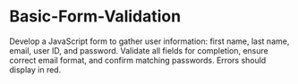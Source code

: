 # Basic-Form-Validation
Develop a JavaScript form to gather user information: first name, last name, email, user ID, and password. Validate all fields for completion, ensure correct email format, and confirm matching passwords. Errors should display in red.
